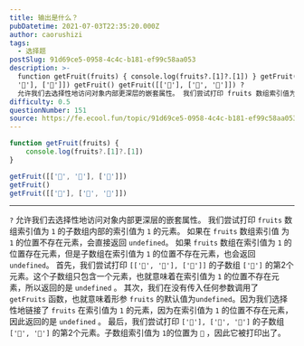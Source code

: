 ```yaml
---
title: 输出是什么？
pubDatetime: 2021-07-03T22:35:20.000Z
author: caorushizi
tags:
  - 选择题
postSlug: 91d69ce5-0958-4c4c-b181-ef99c58aa053
description: >-
  function getFruit(fruits) { console.log(fruits?.[1]?.[1]) } getFruit([['🍊',
  '🍌'], ['🍍']]) getFruit() getFruit([['🍍'], ['🍊', '🍌']]) ?
  允许我们去选择性地访问对象内部更深层的嵌套属性。 我们尝试打印 fruits 数组索引值为 1 的子数组内部的索引值为 1
difficulty: 0.5
questionNumber: 151
source: https://fe.ecool.fun/topic/91d69ce5-0958-4c4c-b181-ef99c58aa053
---
```


```javascript
function getFruit(fruits) {
	console.log(fruits?.[1]?.[1])
}

getFruit([['🍊', '🍌'], ['🍍']])
getFruit()
getFruit([['🍍'], ['🍊', '🍌']])
```

---

`?` 允许我们去选择性地访问对象内部更深层的嵌套属性。 我们尝试打印 `fruits` 数组索引值为 `1` 的子数组内部的索引值为 `1` 的元素。 如果在 `fruits` 数组索引值 为 `1` 的位置不存在元素，会直接返回 `undefined`。 如果 `fruits` 数组在索引值为 `1` 的位置存在元素，但是子数组在索引值为 `1` 的位置不存在元素，也会返回 `undefined`。
首先，我们尝试打印 `[['🍊', '🍌'], ['🍍']]` 的子数组 `['🍍']` 的第2个元素。这个子数组只包含一个元素，也就意味着在索引值为 `1` 的位置不存在元素，所以返回的是 `undefined` 。
其次，我们在没有传入任何参数调用了 `getFruits` 函数，也就意味着形参 `fruits` 的默认值为`undefined`。因为我们选择性地链接了 `fruits` 在索引值为 `1` 的元素，因为在索引值为 `1` 的位置不存在元素，因此返回的是 `undefined` 。
最后，我们尝试打印 `['🍍'], ['🍊', '🍌']` 的子数组 `['🍊', '🍌']` 的第2个元素。子数组索引值为 `1`的位置为 `🍌` ，因此它被打印出了。
